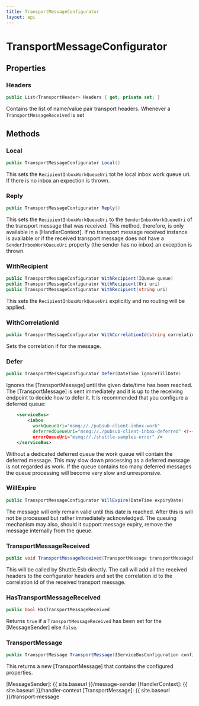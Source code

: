 ```yaml
---
title: TransportMessageConfigurator
layout: api
---
```

# TransportMessageConfigurator

## Properties

### Headers

~~~ c#
public List<TransportHeader> Headers { get; private set; }
~~~

Contains the list of name/value pair transport headers.  Whenever a `TransportMessageReceived` is set 

## Methods

### Local

~~~ c#
public TransportMessageConfigurator Local()
~~~

This sets the `RecipientInboxWorkQueueUri` tot he local inbox work queue uri.  If there is no inbox an expection is thrown.

### Reply

~~~ c#
public TransportMessageConfigurator Reply()
~~~

This sets the `RecipientInboxWorkQueueUri` to the `SenderInboxWorkQueueUri` of the transport message that was received.  This method, therefore, is only available in a [HandlerContext].  If no transport message received instance is available or if the received transport message does not have a `SenderInboxWorkQueueUri` property (the sender has no inbox) an exception is thrown.

### WithRecipient

~~~ c#
public TransportMessageConfigurator WithRecipient(IQueue queue)
public TransportMessageConfigurator WithRecipient(Uri uri)
public TransportMessageConfigurator WithRecipient(string uri)
~~~

This sets the `RecipientInboxWorkQueueUri` explicitly and no routing will be applied.

### WithCorrelationId

~~~ c#
public TransportMessageConfigurator WithCorrelationId(string correlationId)
~~~

Sets the correlation if for the message.

### Defer

~~~ c#
public TransportMessageConfigurator Defer(DateTime ignoreTillDate)
~~~

Ignores the [TransportMessage] until the given date/time has been reached.  The [TransportMessage] is sent immediately and it is up to the receiving endpoint to decide how to defer it.  It is recommended that you configure a deferred queue:

~~~ xml
	<serviceBus>
		<inbox
		  workQueueUri="msmq://./pubsub-client-inbox-work"
		  deferredQueueUri="msmq://./pubsub-client-inbox-deferred" <!-- THE DEFERRED QUEUE STORE -->
		  errorQueueUri="msmq://./shuttle-samples-error" />
	</serviceBus>
~~~

Without a dedicated deferred queue the work queue will contain the deferred message.  This may slow down processing as a deferred message is not regarded as work.  If the queue contains too many deferred messages the queue processing will become very slow and unresponsive.

### WillExpire

~~~ c#
public TransportMessageConfigurator WillExpire(DateTime expiryDate)
~~~

The message will only remain valid until this date is reached.  After this is will not be processed but rather immediately acknowledged.  The queuing mechanism may also, should it support message expiry, remove the message internally from the queue.

### TransportMessageReceived

~~~ c#
public void TransportMessageReceived(TransportMessage transportMessageReceived)
~~~

This will be called by Shuttle.Esb directly.  The call will add all the received headers to the configurator headers and set the correlation id to the correlation id of the received transport message.

### HasTransportMessageReceived

~~~ c#
public bool HasTransportMessageReceived
~~~

Returns `true` if a `TransportMessageReceived` has been set for the [MessageSender] else `false`.

### TransportMessage

~~~ c#
public TransportMessage TransportMessage(IServiceBusConfiguration configuration)
~~~

This returns a new [TransportMessage] that contains the configured properties.

[MessageSender]: {{ site.baseurl }}/message-sender
[HandlerContext]: {{ site.baseurl }}/handler-context
[TransportMessage]: {{ site.baseurl }}/transport-message
